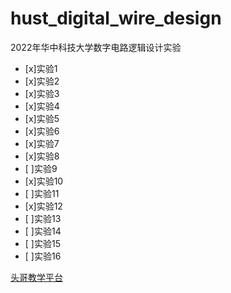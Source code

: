 # hust_digital_wire_design
2022年华中科技大学数字电路逻辑设计实验
- [x]实验1
- [x]实验2
- [x]实验3
- [x]实验4
- [x]实验5
- [x]实验6
- [x]实验7
- [x]实验8
- [ ]实验9
- [x]实验10
- [ ]实验11
- [x]实验12
- [ ]实验13
- [ ]实验14
- [ ]实验15
- [ ]实验16

[头哥教学平台](www.educoder.com)